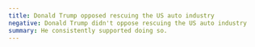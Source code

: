```yaml
---
title: Donald Trump opposed rescuing the US auto industry
negative: Donald Trump didn't oppose rescuing the US auto industry
summary: He consistently supported doing so.
---
```

